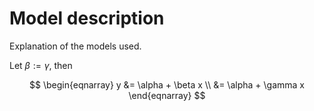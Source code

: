 # Model description

Explanation of the models used.

Let $\beta := \gamma$, then

$$
\begin{eqnarray}
    y &= \alpha + \beta x \\
    &= \alpha + \gamma x
\end{eqnarray}
$$
